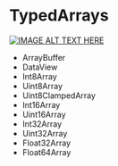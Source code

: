 # TypedArrays
[![IMAGE ALT TEXT HERE](https://img.youtube.com/vi/tTNcqxbxhfY/0.jpg)](https://www.youtube.com/watch?v=tTNcqxbxhfY)

- ArrayBuffer
- DataView
- Int8Array
- Uint8Array
- Uint8ClampedArray
- Int16Array
- Uint16Array
- Int32Array
- Uint32Array
- Float32Array
- Float64Array
